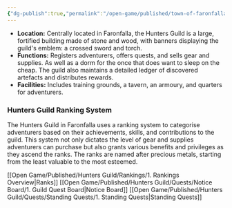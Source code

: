 ```yaml
---
{"dg-publish":true,"permalink":"/open-game/published/town-of-faronfalla/poi/hunters-guild/"}
---
```


- **Location:** Centrally located in Faronfalla, the Hunters Guild is a large, fortified building made of stone and wood, with banners displaying the guild's emblem: a crossed sword and torch.
- **Functions:** Registers adventurers, offers quests, and sells gear and supplies.  As well as a dorm for the once that does want to sleep on the cheap.
  The guild also maintains a detailed ledger of discovered artefacts and distributes rewards.
- **Facilities:** Includes training grounds, a tavern, an armoury, and quarters for adventurers.
### Hunters Guild Ranking System

The Hunters Guild in Faronfalla uses a ranking system to categorise adventurers based on their achievements, skills, and contributions to the guild. This system not only dictates the level of gear and supplies adventurers can purchase but also grants various benefits and privileges as they ascend the ranks. The ranks are named after precious metals, starting from the least valuable to the most esteemed.

[[Open Game/Published/Hunters Guild/Rankings/1. Rankings Overview\|Ranks]]
[[Open Game/Published/Hunters Guild/Quests/Notice Board/1. Guild Quest Board\|Notice Board]]
[[Open Game/Published/Hunters Guild/Quests/Standing Quests/1. Standing Quests\|Standing Quests]]
